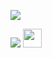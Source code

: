 <!-- ![](https://komarev.com/ghpvc/?username=mauurao)-->

<!-- <h4 align="left">Data Analyst and an Eternal Student!!</h4>-->

 <!-- 📫 &ensp; **How to reach me**: -->

 <p align="left">
  <a href="www.mauurao.com"><img src="https://img.shields.io/badge/www.mauurao.com-website-blue" /></a>
</p>
 
 <div>
  <a href="https://www.linkedin.com/in/maurocardoso94/" target="_blank"><img src="https://img.shields.io/badge/-LinkedIn-%230077B5?style=for-the-badge&logo=linkedin&logoColor=white" target="_blank"></a>
 <!-- <a href="https://mauurao.medium.com/" target="_blank"><img src="https://miro.medium.com/max/8976/1*Ra88BZ-CSTovFS2ZSURBgg.png" target="_blank" img height="30em"></a> -->
    <a href="https://www.kaggle.com/maurocardoso" target="_blank"><img src="https://www.kaggle.com/static/images/site-logo.png" target="_blank" img height="30em">   </a> 
 </div>
 <p> </p>
 

 <!--<div>
  <a href="https://github.com/mauurao">
  <img height="140em" src="https://github-readme-stats.vercel.app/api/top-langs/?username=mauurao&layout=compact&langs_count=7&theme=dark" />
  <!-- <img height="120em" src="https://github-readme-stats.vercel.app/api?username=mauurao&show_icons=true&theme=dark&include_all_commits=true&count_private=true" />  -->
  <!-- <img height="110em" src="https://github-readme-streak-stats.herokuapp.com/?user=mauurao&layout=compact&langs_count=7&theme=dark" alt="mauurao" /> -->
<!--</div>

<!--
**mauurao/mauurao** is a ✨ _special_ ✨ repository because its `README.md` (this file) appears on your GitHub profile.

Here are some ideas to get you started:

- 🔭 I’m currently working on ...
- 🌱 I’m currently learning ...
- 👯 I’m looking to collaborate on ...
- 🤔 I’m looking for help with ...
- 💬 Ask me about ...
- 📫 How to reach me: ...
- 😄 Pronouns: ...
- ⚡ Fun fact: ...
-->
